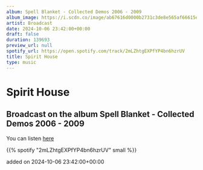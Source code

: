 ```yaml
---
album: Spell Blanket - Collected Demos 2006 - 2009
album_image: https://i.scdn.co/image/ab67616d0000b2731c3de8e565af66615e89872a
artist: Broadcast
date: 2024-10-06 23:42:00+00:00
draft: false
duration: 139693
preview_url: null
spotify_url: https://open.spotify.com/track/2mLZhtgEXPfYP4bn6hzrUV
title: Spirit House
type: music
---
```



# Spirit House

## Broadcast on the album Spell Blanket - Collected Demos 2006 - 2009

You can listen [here](https://open.spotify.com/track/2mLZhtgEXPfYP4bn6hzrUV)

{{% spotify "2mLZhtgEXPfYP4bn6hzrUV" small %}}

added on 2024-10-06 23:42:00+00:00